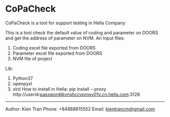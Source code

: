 # CoPaCheck
CoPaCheck is a tool for support testing in Hella Company

This is a tool check the default value of coding and parameter on DOORS and get the address of parameter on NVM.
An Input files:
1. Coding excel file exported from DOORS
2. Parameter excel file exported from DOORS
3. NVM file of project

Lib:
1. Python37
2. openpyxl
3. xlrd
How to install in Hella:
pip install --proxy http://userid:password@vnshccvproxy01v.cn.hella.com:3128 <package>

------------------------

Author:
Kien Tran
Phone: +84888815552
Email: kientrancm@gmail.com
